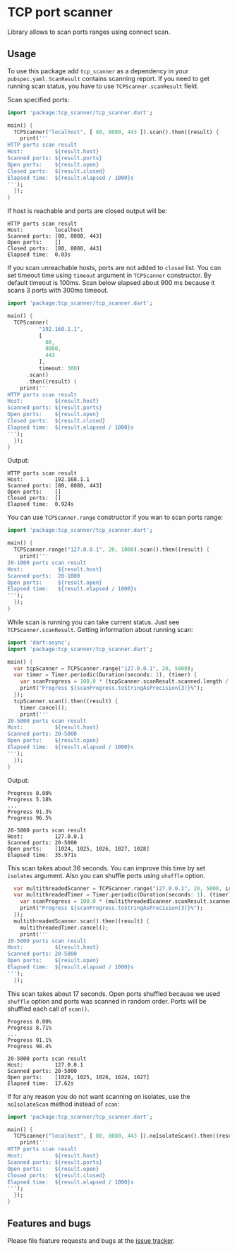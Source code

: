 # TCP port scanner

Library allows to scan ports ranges using connect scan. 

## Usage
To use this package add `tcp_scanner` as a dependency in your `pubspec.yaml`.
`ScanResult` contains scanning report. If you need to get running scan status, you have to use `TCPScanner.scanResult` field.

Scan specified ports:

```dart
import 'package:tcp_scanner/tcp_scanner.dart';

main() {
  TCPScanner("localhost", [ 80, 8080, 443 ]).scan().then((result) {
    print('''
HTTP ports scan result
Host:          ${result.host}
Scanned ports: ${result.ports}
Open ports:    ${result.open}
Closed ports:  ${result.closed}
Elapsed time:  ${result.elapsed / 1000}s
''');
  });
}
```

If host is reachable and ports are closed output will be:

```
HTTP ports scan result
Host:          localhost
Scanned ports: [80, 8080, 443]
Open ports:    []
Closed ports:  [80, 8080, 443]
Elapsed time:  0.03s
```

If you scan unreachable hosts, ports are not added to `closed` list. You can set timeout time using `timeout` argument in `TCPScanner` constructor. By default timeout is 100ms.
Scan below elapsed about 900 ms because it scans 3 ports with 300ms timeout.
```dart
import 'package:tcp_scanner/tcp_scanner.dart';

main() {
  TCPScanner(
          "192.168.1.1",
          [
            80,
            8080,
            443
          ],
          timeout: 300)
      .scan()
      .then((result) {
    print('''
HTTP ports scan result
Host:          ${result.host}
Scanned ports: ${result.ports}
Open ports:    ${result.open}
Closed ports:  ${result.closed}
Elapsed time:  ${result.elapsed / 1000}s
''');
  });
}
```
Output:
```
HTTP ports scan result
Host:          192.168.1.1
Scanned ports: [80, 8080, 443]
Open ports:    []
Closed ports:  []
Elapsed time:  0.924s
```

You can use `TCPScanner.range` constructor if you wan to scan ports range:

```dart
import 'package:tcp_scanner/tcp_scanner.dart';

main() {
  TCPScanner.range("127.0.0.1", 20, 1000).scan().then((result) {
    print('''
20-1000 ports scan result
Host:           ${result.host}
Scanned ports:  20-1000
Open ports:     ${result.open}
Elapsed time:   ${result.elapsed / 1000}s
''');
  });
}
```

While scan is running you can take current status. Just see `TCPScanner.scanResult`. Getting information about running scan:

```dart
import 'dart:async';
import 'package:tcp_scanner/tcp_scanner.dart';

main() {
  var tcpScanner = TCPScanner.range("127.0.0.1", 20, 5000);
  var timer = Timer.periodic(Duration(seconds: 1), (timer) {
    var scanProgress = 100.0 * (tcpScanner.scanResult.scanned.length / tcpScanner.scanResult.ports.length);
    print("Progress ${scanProgress.toStringAsPrecision(3)}%");
  });
  tcpScanner.scan().then((result) {
    timer.cancel();
    print('''
20-5000 ports scan result
Host:          ${result.host}
Scanned ports: 20-5000
Open ports:    ${result.open}
Elapsed time:  ${result.elapsed / 1000}s
''');
  });
}
```

Output:

```
Progress 0.00%
Progress 5.18%
...
Progress 91.3%
Progress 96.5%

20-5000 ports scan result
Host:          127.0.0.1
Scanned ports: 20-5000
Open ports:    [1024, 1025, 1026, 1027, 1028]
Elapsed time:  35.971s
```
This scan takes about 36 seconds. You can improve this time by set `isolates` argument. Also you can shuffle ports using `shuffle` option.
```dart
  var multithreadedScanner = TCPScanner.range("127.0.0.1", 20, 5000, isolates: 10, shuffle: true);
  var multithreadedTimer = Timer.periodic(Duration(seconds: 1), (timer) {
    var scanProgress = 100.0 * (multithreadedScanner.scanResult.scanned.length / multithreadedScanner.scanResult.ports.length);
    print("Progress ${scanProgress.toStringAsPrecision(3)}%");
  });
  multithreadedScanner.scan().then((result) {
    multithreadedTimer.cancel();
    print('''
20-5000 ports scan result
Host:          ${result.host}
Scanned ports: 20-5000
Open ports:    ${result.open}
Elapsed time:  ${result.elapsed / 1000}s
''');
  });
```

This scan takes about 17 seconds. Open ports shuffled because we used `shuffle` option and ports was scanned in random order. Ports will be shuffled each call of `scan()`.

```
Progress 0.00%
Progress 8.71%
...
Progress 91.1%
Progress 98.4%

20-5000 ports scan result
Host:          127.0.0.1
Scanned ports: 20-5000
Open ports:    [1028, 1025, 1026, 1024, 1027]
Elapsed time:  17.62s
```

If for any reason you do not want scanning on isolates, use the `noIsolateScan` method instead of `scan`:

```dart
import 'package:tcp_scanner/tcp_scanner.dart';

main() {
  TCPScanner("localhost", [ 80, 8080, 443 ]).noIsolateScan().then((result) {
    print('''
HTTP ports scan result
Host:          ${result.host}
Scanned ports: ${result.ports}
Open ports:    ${result.open}
Closed ports:  ${result.closed}
Elapsed time:  ${result.elapsed / 1000}s
''');
  });
}
```

## Features and bugs

Please file feature requests and bugs at the [issue tracker][tracker].

[tracker]: https://github.com/shpak86/tcp_scanner/issues
